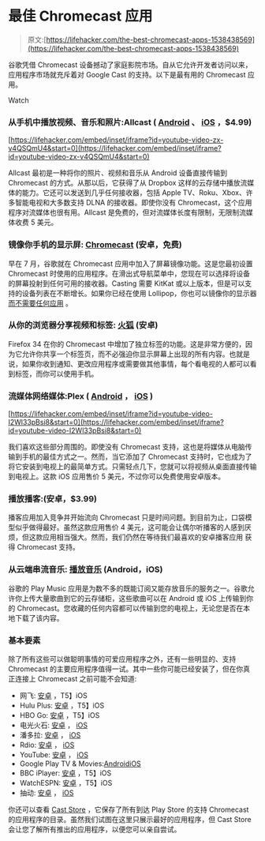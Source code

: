 # 最佳 Chromecast 应用

> 原文:[https://lifehacker.com/the-best-chromecast-apps-1538438569](https://lifehacker.com/the-best-chromecast-apps-1538438569)

谷歌凭借 Chromecast 设备撼动了家庭影院市场。自从它允许开发者访问以来，应用程序市场就充斥着对 Google Cast 的支持。以下是最有用的 Chromecast 应用。

Watch

### 从手机中播放视频、音乐和照片:Allcast ( [Android](https://play.google.com/store/apps/details?id=com.koushikdutta.cast) 、 [iOS](https://itunes.apple.com/us/app/allcast-send-photos-music/id943763227?mt=8) ，$4.99)

 [https://lifehacker.com/embed/inset/iframe?id=youtube-video-zx-v4QSQmU4&start=0](https://lifehacker.com/embed/inset/iframe?id=youtube-video-zx-v4QSQmU4&start=0) 

Allcast 最初是一种将你的照片、视频和音乐从 Android 设备直接传输到 Chromecast 的方式。从那以后，它获得了从 Dropbox 这样的云存储中播放流媒体的能力。它还可以发送到几乎任何接收器，包括 Apple TV、Roku、Xbox、许多智能电视和大多数支持 DLNA 的接收器。即使你没有 Chromecast，这个应用程序对流媒体也很有用。Allcast 是免费的，但对流媒体长度有限制，无限制流媒体收费 5 美元。

### 镜像你手机的显示屏: [Chromecast](https://play.google.com/store/apps/details?id=com.google.android.apps.chromecast.app) (安卓，免费)

早在 7 月，谷歌就在 Chromecast 应用中加入了屏幕镜像功能。这是您最初设置 Chromecast 时使用的应用程序。在滑出式导航菜单中，您现在可以选择将设备的屏幕投射到任何可用的接收器。Casting 需要 KitKat 或以上版本，但是可以支持的设备列表在不断增长。如果你已经在使用 Lollipop，你也可以镜像你的显示器 [而不需要任何应用](http://gizmodo.com/16-things-you-can-do-in-android-lollipop-that-you-could-1659628014) 。

### 从你的浏览器分享视频和标签: [火狐](https://play.google.com/store/apps/details?id=org.mozilla.firefox) (安卓)

Firefox 34 在你的 Chromecast 中增加了独立标签的功能。这是非常方便的，因为它允许你共享一个标签页，而不必强迫你显示屏幕上出现的所有内容。也就是说，如果你收到通知、更改应用程序或需要做其他事情，每个看电视的人都可以看到标签，而你可以使用手机。

### 流媒体网络媒体:Plex ( [Android](https://play.google.com/store/apps/details?id=com.plexapp.android) ， [iOS](https://itunes.apple.com/us/app/plex/id383457673?mt=8) )

 [https://lifehacker.com/embed/inset/iframe?id=youtube-video-I2Wl33pBsi8&start=0](https://lifehacker.com/embed/inset/iframe?id=youtube-video-I2Wl33pBsi8&start=0) 

我们喜欢这些部分周围的。即使没有 Chromecast 支持，这也是将媒体从电脑传输到手机的最佳方式之一。然而，当它添加了 Chromecast 支持时，它也成为了将它安装到电视上的最简单方式。只需轻点几下，您就可以将视频从桌面直接传输到电视上。这款 iOS 应用售价 5 美元，不过你可以免费使用安卓版本。

### 播放播客:(安卓，$3.99)

播客应用加入竞争并开始流向 Chromecast 只是时间问题。到目前为止，口袋模型似乎做得最好。虽然这款应用售价 4 美元，这可能会让偶尔听播客的人感到厌烦，但这款应用相当强大。然而，我们仍然在等待我们最喜欢的安卓播客应用 获得 Chromecast 支持。

### 从云端串流音乐: [播放音乐](https://play.google.com/store/apps/details?id=com.google.android.music) (Android，iOS)

谷歌的 Play Music 应用是为数不多的既能订阅又能存放音乐的服务之一。谷歌允许你上传大量歌曲到它的云存储柜，这些歌曲可以在 Android 或 iOS 上传输到你的 Chromecast。您收藏的任何内容都可以传输到您的电视上，无论您是否在本地下载了该内容。

### 基本要素

除了所有这些可以做聪明事情的可爱应用程序之外，还有一些明显的、支持 Chromecast 的主要应用程序值得一试。其中一些你可能已经安装了，但在你真正连接上 Chromecast 之前可能不会知道:

*   网飞: [安卓](https://play.google.com/store/apps/details?id=com.netflix.mediaclient) ，T5】iOS
*   Hulu Plus: [安卓](https://play.google.com/store/apps/details?id=com.hulu.plus) ，T5】iOS
*   HBO Go: [安卓](https://play.google.com/store/apps/details?id=com.HBO) ，T5】iOS
*   电光火石: [安卓](https://play.google.com/store/apps/details?id=com.gotv.crackle.handset) ， [iOS](https://itunes.apple.com/us/app/id377951542)
*   潘多拉: [安卓](https://play.google.com/store/apps/details?id=com.pandora.android) ， [iOS](https://itunes.apple.com/us/app/pandora-radio/id284035177?mt=8)
*   Rdio: [安卓](https://play.google.com/store/apps/details?id=com.rdio.android.ui) ， [iOS](https://itunes.apple.com/us/app/id335060889)
*   YouTube: [安卓](https://play.google.com/store/apps/details?id=com.google.android.youtube) ， [iOS](https://itunes.apple.com/us/app/youtube/id544007664?mt=8)
*   Google Play TV & Movies:[Android](https://play.google.com/store/apps/details?id=com.google.android.videos)[iOS](https://itunes.apple.com/us/app/google-play-movies-tv/id746894884?mt=8)
*   BBC iPlayer: [安卓](https://play.google.com/store/apps/details?id=bbc.iplayer.android) ，T5】iOS
*   WatchESPN: [安卓](https://play.google.com/store/apps/details?id=air.WatchESPN&hl=en) ，T5】iOS
*   抽动: [安卓](https://play.google.com/store/apps/details?id=tv.twitch.android.viewer&hl=en) ， [iOS](https://itunes.apple.com/us/app/id460177396)

你还可以查看 [Cast Store](https://play.google.com/store/apps/details?id=goko.gcs) ，它保存了所有到达 Play Store 的支持 Chromecast 的应用程序的目录。虽然我们试图在这里只展示最好的应用程序，但 Cast Store 会让您了解所有推出的应用程序，以便您可以亲自尝试。
